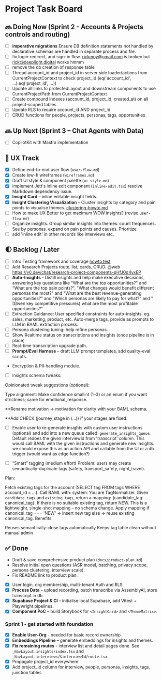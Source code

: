# Project Task Board

## 🔜 Doing Now (Sprint 2 - Accounts & Projects controls and routing)

- [ ] **imperative migrations** Ensure DB definition statements not handled by declarative schemas are handled in separate process and file.
- [ ] fix login-redirect, and sign-in flow. <rickmoy@gmail.com> is broken but <rick@deeplight.digital> works hmmm
- [ ] remove the db creation of response table
- [ ] Thread account_id and project_id in server side loader/actions from CurrentProjectContext to check project_id (eq('account_id', …).eq('project_id', …))
- [ ] Update all links to protectedLayout and downstream components to use CurrentProjectPath from CurrentProjectContext
- [ ] Create compound indexes (account_id, project_id, created_at) on all project-scoped tables.
- [ ] Update RLS to require account_id AND project_id.
- [ ] CRUD functions for people, projects, personas, tags, opportunities

## 🔜 Up Next (Sprint 3 – Chat Agents with Data)

- [ ] CopilotKit with Mastra implementation

## 🎨 UX Track

- [x] Define end-to-end user flow (`user-flow.md`)
- [x] Create low-fi wireframes (`wireframes.md`)
- [x] Draft UI style & component palette (`ui-style.md`)
- [x] Implement Jett's inline edit component (`inline-edit.tsx`) resolve Markdown dependency issue.
- [x] **Insight Card** – inline editable insight fields.
- [x] **Insight Clustering Visualization** - Cluster insights by category and pain points to visualise themes. [clustering-howto.md](clustering-howto.md)
- [ ] How to make UX Better to get maximum WOW insights? (revise `user-flow.md`)
- [ ] Organize insights. Group similar insights into themes. count frequences. See by personas. expand on pain points and causes.
Prioritize.
- [ ] add 'inline edit' in other records like interviews etc.

## 🌓 Backlog / Later

- [ ] Intro Testing framework and coverage [howto test](testing-howto.md)
- [ ] Add Research Projects route, list, cards, CRUD. @web <https://v0.dev/chat/research-project-components-qHfJ0d4vxEP>
- [ ] **Auto-Insights** - Distill insights and help make executive decisions, answering key questions like "What are the top opportunities?" and "What are the top pain points?", "What changes would benefit different personas the most?" and "What are the best revenue-generating opportunities?" and "Which personas are likely to pay for what?" and "(Given key competitive pressures) what are the most profitable opportunities?"
- [ ] Extraction Guidance: User specified constraints for auto-insights. eg. sales, marketing, product, etc. Auto-merge tags, provide as prompts to LLM in BAML extraction process.
- [ ] Persona clustering tuning: help refine personas.
- [ ] Show Realtime status on transcriptions and insights (once pipeline is in place)
- [ ] Real-time transcription upgrade path.
- [ ] **Prompt/Eval Harness** – draft LLM prompt templates, add quality-eval scripts.
- Encryption & PII-handling module.

- [ ] Insights schema tweaks:

Opinionated tweak suggestions (optional):

Type alignment: Make confidence smallint (1–3) or an enum if you want strictness; same for emotional_response.

**Rename motivation → motivation for clarity with your BAML schema.

**Add CHECK (journey_stage in (...)) if your stages are fixed.

- [ ] Enable user to re-generate insights with custom user instructions (optional) and add into a new queue called: `generate_insights_queue`. Default redoes the given interviewid from 'transcript' column. This would call BAML with the given instructions and generate new insights. we should expose this as an action API and callable from the UI or a db trigger (would want as edge function?)

- [ ] “Smart” tagging (medium effort)
Problem: users may create semantically-duplicate tags (safety, transport_safety, night_travel).

Plan:

Fetch existing tags for the account (SELECT tag FROM tags WHERE account_id = …).
Call BAML with:
system: You are TagNormalizer.  Given `candidate_tags` and `existing_tags`, return
        a mapping: {candidate_tag: canonical_tag}.
        If there is no suitable existing tag, return NEW.
This is a lightweight, single-shot mapping – no schema change.
Apply mapping
If canonical_tag === 'NEW' → insert new tag
else → reuse existing canonical_tag.
Benefits

Reuses semantically-close tags automatically
Keeps tag table clean without manual admin

## ✅ Done

- Draft & save comprehensive product plan (`docs/product-plan.md`).
- Resolve initial open questions (ASR model, batching, privacy scope, persona clustering, interview scale).
- Fix README link to product plan.
- [x] User login, org membership, multi-tenant Auth and RLS
- [x] **Process Data** – upload recording, batch transcribe via AssemblyAI, store transcript in db
- [x] **Supabase Project & CI** – initialise local Supabase, add Vitest + Playwright pipelines.
- [x] **Component PoC** – build Storybook for `<InsightCard>` and `<ThemeMatrix>`.

### Sprint 1 - get started with foundation

- [x] **Enable User-Org** - needed for basic record ownership
- [x] **Embeddings Pipeline** – generate embeddings for insights and themes.
- [x] **Fix remaining routes** - interview list and detail pages done. See `_NavLayout.insights/index.tsx` and `_NavLayout.interviews/$interviewId/route.tsx`.
- [x] Propagate project_id everywhere
- [x] Add project_id column for interview, people, personas, insights, tags, junction tables
